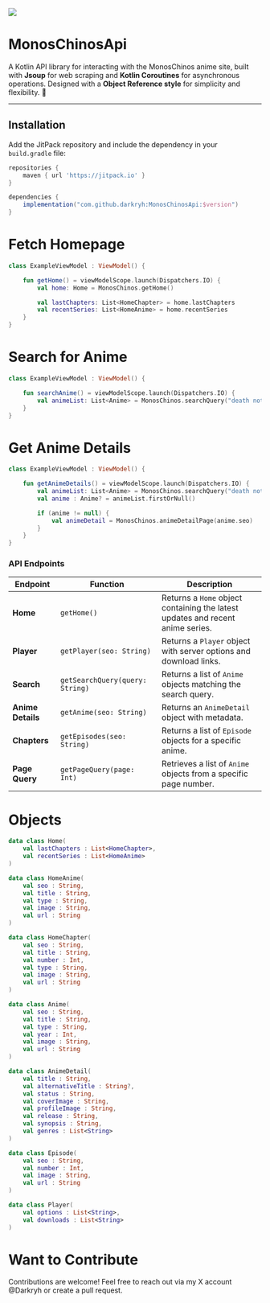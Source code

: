 [![](https://jitpack.io/v/darkryh/MonosChinosApi.svg)](https://jitpack.io/#darkryh/MonosChinosApi)

# MonosChinosApi

A Kotlin API library for interacting with the MonosChinos anime site, built with **Jsoup** for web scraping and **Kotlin Coroutines** for asynchronous operations. Designed with a **Object Reference style** for simplicity and flexibility. 🎉

---

## Installation

Add the JitPack repository and include the dependency in your `build.gradle` file:

```groovy
repositories {
    maven { url 'https://jitpack.io' }
}

dependencies {
    implementation("com.github.darkryh:MonosChinosApi:$version")
}

```  
# Fetch Homepage
```kotlin
class ExampleViewModel : ViewModel() {

    fun getHome() = viewModelScope.launch(Dispatchers.IO) {
        val home: Home = MonosChinos.getHome()

        val lastChapters: List<HomeChapter> = home.lastChapters
        val recentSeries: List<HomeAnime> = home.recentSeries
    }
}
```
# Search for Anime
```kotlin
class ExampleViewModel : ViewModel() {

    fun searchAnime() = viewModelScope.launch(Dispatchers.IO) {
        val animeList: List<Anime> = MonosChinos.searchQuery("death note")
    }
}
```

# Get Anime Details
```kotlin
class ExampleViewModel : ViewModel() {

    fun getAnimeDetails() = viewModelScope.launch(Dispatchers.IO) {
        val animeList: List<Anime> = MonosChinos.searchQuery("death note")
        val anime : Anime? = animeList.firstOrNull()

        if (anime != null) {
            val animeDetail = MonosChinos.animeDetailPage(anime.seo)
        }
    }
}
```
### API Endpoints

| **Endpoint**      | **Function**                                | **Description**                                                                   |
|-------------------|---------------------------------------------|-----------------------------------------------------------------------------------|
| **Home**          | `getHome()`                                 | Returns a `Home` object containing the latest updates and recent anime series.    |
| **Player**        | `getPlayer(seo: String)`                    | Returns a `Player` object with server options and download links.                 |
| **Search**        | `getSearchQuery(query: String)`             | Returns a list of `Anime` objects matching the search query.                      |
| **Anime Details** | `getAnime(seo: String)`                     | Returns an `AnimeDetail` object with metadata.                                    |
| **Chapters**      | `getEpisodes(seo: String)`                  | Returns a list of `Episode` objects for a specific anime.                         |
| **Page Query**    | `getPageQuery(page: Int)`                   | Retrieves a list of `Anime` objects from a specific page number.                  |


# Objects
```kotlin
data class Home(
    val lastChapters : List<HomeChapter>,
    val recentSeries : List<HomeAnime>
)
```
```kotlin
data class HomeAnime(
    val seo : String,
    val title : String,
    val type : String,
    val image : String,
    val url : String
)
```
```kotlin
data class HomeChapter(
    val seo : String,
    val title : String,
    val number : Int,
    val type : String,
    val image : String,
    val url : String
)
```
```kotlin
data class Anime(
    val seo : String,
    val title : String,
    val type : String,
    val year : Int,
    val image : String,
    val url : String
)
```
```kotlin
data class AnimeDetail(
    val title : String,
    val alternativeTitle : String?,
    val status : String,
    val coverImage : String,
    val profileImage : String,
    val release : String,
    val synopsis : String,
    val genres : List<String>
)
```
```kotlin
data class Episode(
    val seo : String,
    val number : Int,
    val image : String,
    val url : String
)
```
```kotlin
data class Player(
    val options : List<String>,
    val downloads : List<String>
)
```
# Want to Contribute
Contributions are welcome! Feel free to reach out via my X account @Darkryh or create a pull request.
